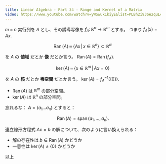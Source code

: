 ```yaml
---
title: Linear Algebra - Part 34 - Range and Kernel of a Matrix
video: https://www.youtube.com/watch?v=yWSwuk1kiyE&list=PLBh2i93oe2quLc5zaxD0WHzQTGrXMwAI6&index=34
---
```


${m \times n}$ 実行列を $A$ とし、その誘導写像を ${f_A \colon \mathbb R^n \longrightarrow \mathbb R^m}$ とする。
つまり ${f_A(x) = Ax.}$

$$
\operatorname{Ran}(A) \coloneqq \!\left\{\left. Ax \,\middle|\, x \in \mathbb R^n \right.\right\}\!
\subset \mathbb R^m
$$

を $A$ の **値域** だとか **像** だとか言う。
${\operatorname{Ran}(A) = \operatorname{Ran}(f_A).}$

$$
\ker(A) \coloneqq \!\left\{\left. x \in \mathbb R^m\,\middle|\, Ax = 0 \right.\right\}\!
$$

を $A$ の **核** だとか **零空間** だとか言う。
${\ker(A) = f^{-1}_A(\{0\}).}$

* $\operatorname{Ran}(A)$ は $\mathbb R^m$ の部分空間。
* $\ker(A)$ は $\mathbb R^n$ の部分空間。

忘れるな：
$A = (a_1 \dots a_n)$ とすると：

$$
\operatorname{Ran}(A) = \operatorname{span}(a_1, \dotsc, a_n).
$$

連立線形方程式 ${Ax = b}$ の解について、次のように言い換えられる：

* 解の存在性は ${b \in \operatorname{Ran}(A)}$ かどうか
* 一意性は ${\ker(A) \ne \{0\}}$ かどうか

以上

